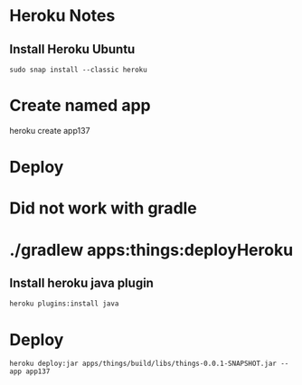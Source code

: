 # Heroku Notes
## Install Heroku Ubuntu
```
sudo snap install --classic heroku
```

# Create named app
heroku create app137

# Deploy
# Did not work with gradle
# ./gradlew apps:things:deployHeroku

## Install heroku java plugin
```
heroku plugins:install java
```

# Deploy
```
heroku deploy:jar apps/things/build/libs/things-0.0.1-SNAPSHOT.jar --app app137
```
